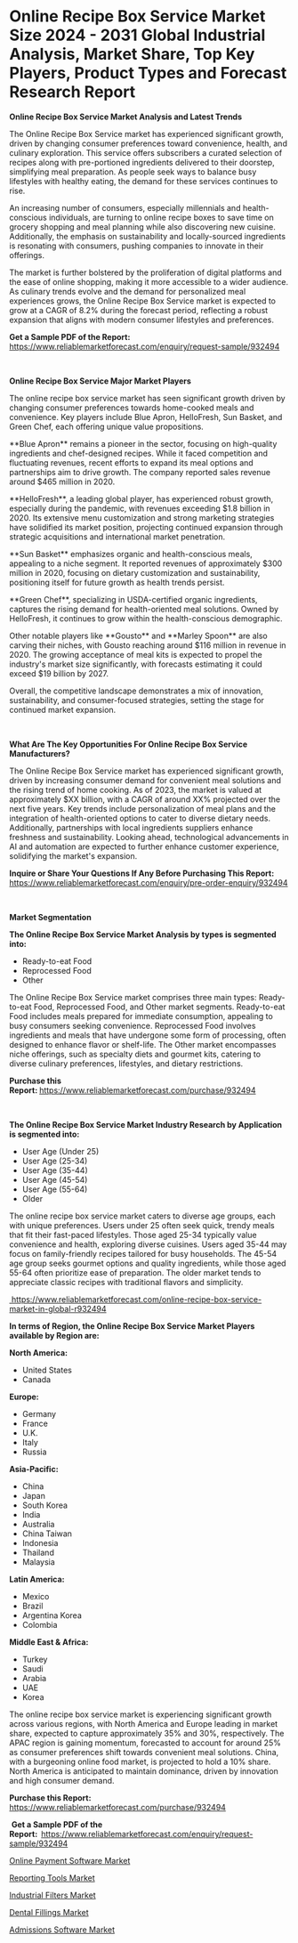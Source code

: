 <p><h1>Online Recipe Box Service Market Size 2024 - 2031 Global Industrial Analysis, Market Share, Top Key Players, Product Types and Forecast Research Report</h1></p><p><strong>Online Recipe Box Service Market Analysis and Latest Trends</strong></p>
<p><p>The Online Recipe Box Service market has experienced significant growth, driven by changing consumer preferences toward convenience, health, and culinary exploration. This service offers subscribers a curated selection of recipes along with pre-portioned ingredients delivered to their doorstep, simplifying meal preparation. As people seek ways to balance busy lifestyles with healthy eating, the demand for these services continues to rise.</p><p>An increasing number of consumers, especially millennials and health-conscious individuals, are turning to online recipe boxes to save time on grocery shopping and meal planning while also discovering new cuisine. Additionally, the emphasis on sustainability and locally-sourced ingredients is resonating with consumers, pushing companies to innovate in their offerings.</p><p>The market is further bolstered by the proliferation of digital platforms and the ease of online shopping, making it more accessible to a wider audience. As culinary trends evolve and the demand for personalized meal experiences grows, the Online Recipe Box Service market is expected to grow at a CAGR of 8.2% during the forecast period, reflecting a robust expansion that aligns with modern consumer lifestyles and preferences.</p></p>
<p><strong>Get a Sample PDF of the Report:&nbsp;</strong> <a href="https://www.reliablemarketforecast.com/enquiry/request-sample/932494?utm_campaign=1170&utm_medium=2&utm_source=Github&utm_content=ia&utm_term=02122024&utm_id=online-recipe-box-service">https://www.reliablemarketforecast.com/enquiry/request-sample/932494</a></p>
<p>&nbsp;</p>
<p><strong>Online Recipe Box Service Major Market Players</strong></p>
<p><p>The online recipe box service market has seen significant growth driven by changing consumer preferences towards home-cooked meals and convenience. Key players include Blue Apron, HelloFresh, Sun Basket, and Green Chef, each offering unique value propositions.</p><p>**Blue Apron** remains a pioneer in the sector, focusing on high-quality ingredients and chef-designed recipes. While it faced competition and fluctuating revenues, recent efforts to expand its meal options and partnerships aim to drive growth. The company reported sales revenue around $465 million in 2020.</p><p>**HelloFresh**, a leading global player, has experienced robust growth, especially during the pandemic, with revenues exceeding $1.8 billion in 2020. Its extensive menu customization and strong marketing strategies have solidified its market position, projecting continued expansion through strategic acquisitions and international market penetration.</p><p>**Sun Basket** emphasizes organic and health-conscious meals, appealing to a niche segment. It reported revenues of approximately $300 million in 2020, focusing on dietary customization and sustainability, positioning itself for future growth as health trends persist.</p><p>**Green Chef**, specializing in USDA-certified organic ingredients, captures the rising demand for health-oriented meal solutions. Owned by HelloFresh, it continues to grow within the health-conscious demographic.</p><p>Other notable players like **Gousto** and **Marley Spoon** are also carving their niches, with Gousto reaching around $116 million in revenue in 2020. The growing acceptance of meal kits is expected to propel the industry's market size significantly, with forecasts estimating it could exceed $19 billion by 2027.</p><p>Overall, the competitive landscape demonstrates a mix of innovation, sustainability, and consumer-focused strategies, setting the stage for continued market expansion.</p></p>
<p>&nbsp;</p>
<p><strong>What Are The Key Opportunities For Online Recipe Box Service Manufacturers?</strong></p>
<p><p>The Online Recipe Box Service market has experienced significant growth, driven by increasing consumer demand for convenient meal solutions and the rising trend of home cooking. As of 2023, the market is valued at approximately $XX billion, with a CAGR of around XX% projected over the next five years. Key trends include personalization of meal plans and the integration of health-oriented options to cater to diverse dietary needs. Additionally, partnerships with local ingredients suppliers enhance freshness and sustainability. Looking ahead, technological advancements in AI and automation are expected to further enhance customer experience, solidifying the market's expansion.</p></p>
<p><strong>Inquire or Share Your Questions If Any Before Purchasing This Report:</strong> <a href="https://www.reliablemarketforecast.com/enquiry/pre-order-enquiry/932494?utm_campaign=1170&utm_medium=2&utm_source=Github&utm_content=ia&utm_term=02122024&utm_id=online-recipe-box-service">https://www.reliablemarketforecast.com/enquiry/pre-order-enquiry/932494</a></p>
<p>&nbsp;</p>
<p><strong>Market Segmentation</strong></p>
<p><strong>The Online Recipe Box Service Market Analysis by types is segmented into:</strong></p>
<p><ul><li>Ready-to-eat Food</li><li>Reprocessed Food</li><li>Other</li></ul></p>
<p><p>The Online Recipe Box Service market comprises three main types: Ready-to-eat Food, Reprocessed Food, and Other market segments. Ready-to-eat Food includes meals prepared for immediate consumption, appealing to busy consumers seeking convenience. Reprocessed Food involves ingredients and meals that have undergone some form of processing, often designed to enhance flavor or shelf-life. The Other market encompasses niche offerings, such as specialty diets and gourmet kits, catering to diverse culinary preferences, lifestyles, and dietary restrictions.</p></p>
<p><strong>Purchase this Report:&nbsp;</strong><a href="https://www.reliablemarketforecast.com/purchase/932494?utm_campaign=1170&utm_medium=2&utm_source=Github&utm_content=ia&utm_term=02122024&utm_id=online-recipe-box-service">https://www.reliablemarketforecast.com/purchase/932494</a></p>
<p>&nbsp;</p>
<p><strong>The Online Recipe Box Service Market Industry Research by Application is segmented into:</strong></p>
<p><ul><li>User Age (Under 25)</li><li>User Age (25-34)</li><li>User Age (35-44)</li><li>User Age (45-54)</li><li>User Age (55-64)</li><li>Older</li></ul></p>
<p><p>The online recipe box service market caters to diverse age groups, each with unique preferences. Users under 25 often seek quick, trendy meals that fit their fast-paced lifestyles. Those aged 25-34 typically value convenience and health, exploring diverse cuisines. Users aged 35-44 may focus on family-friendly recipes tailored for busy households. The 45-54 age group seeks gourmet options and quality ingredients, while those aged 55-64 often prioritize ease of preparation. The older market tends to appreciate classic recipes with traditional flavors and simplicity.</p></p>
<p><a href="https://www.reliablemarketforecast.com/online-recipe-box-service-market-in-global-r932494?utm_campaign=1170&utm_medium=2&utm_source=Github&utm_content=ia&utm_term=02122024&utm_id=online-recipe-box-service">&nbsp;https://www.reliablemarketforecast.com/online-recipe-box-service-market-in-global-r932494</a></p>
<p><strong>In terms of Region, the Online Recipe Box Service Market Players available by Region are:</strong></p>
<p>
    <p> <strong> North America: </strong>
        <ul>
            <li>United States</li>
            <li>Canada</li>
        </ul>
        </p> 
    <p> <strong> Europe: </strong>
        <ul>
            <li>Germany</li>
            <li>France</li>
            <li>U.K.</li>
            <li>Italy</li>
            <li>Russia</li>
        </ul>
        </p> 
    <p> <strong> Asia-Pacific: </strong>
        <ul>
            <li>China</li>
            <li>Japan</li>
            <li>South Korea</li>
            <li>India</li>
            <li>Australia</li>
            <li>China Taiwan</li>
            <li>Indonesia</li>
            <li>Thailand</li>
            <li>Malaysia</li>
        </ul>
        </p> 
    <p> <strong> Latin America: </strong>
        <ul>
            <li>Mexico</li>
            <li>Brazil</li>
            <li>Argentina Korea</li>
            <li>Colombia</li>
        </ul>
        </p> 
    <p> <strong> Middle East & Africa: </strong>
        <ul>
            <li>Turkey</li>
            <li>Saudi</li>
            <li>Arabia</li>
            <li>UAE</li>
            <li>Korea</li>
        </ul>
    </p>
    </p>
<p><p>The online recipe box service market is experiencing significant growth across various regions, with North America and Europe leading in market share, expected to capture approximately 35% and 30%, respectively. The APAC region is gaining momentum, forecasted to account for around 25% as consumer preferences shift towards convenient meal solutions. China, with a burgeoning online food market, is projected to hold a 10% share. North America is anticipated to maintain dominance, driven by innovation and high consumer demand.</p></p>
<p><strong>Purchase this Report: </strong><a href="https://www.reliablemarketforecast.com/purchase/932494?utm_campaign=1170&utm_medium=2&utm_source=Github&utm_content=ia&utm_term=02122024&utm_id=online-recipe-box-service">https://www.reliablemarketforecast.com/purchase/932494</a></p>
<p>&nbsp;<strong>Get a Sample PDF of the Report:&nbsp;&nbsp;</strong><a href="https://www.reliablemarketforecast.com/enquiry/request-sample/932494?utm_campaign=1170&utm_medium=2&utm_source=Github&utm_content=ia&utm_term=02122024&utm_id=online-recipe-box-service">https://www.reliablemarketforecast.com/enquiry/request-sample/932494</a></p>
<p><strong></strong></p>
<p><p><a href="https://www.linkedin.com/pulse/online-payment-software-market-global-analysis-trends-forecasts-qn8ke?utm_campaign=1170&utm_medium=2&utm_source=Github&utm_content=ia&utm_term=02122024&utm_id=online-recipe-box-service">Online Payment Software Market</a></p><p><a href="https://www.linkedin.com/pulse/reporting-tools-market-research-report-analyzing-growth-132-vmmke?utm_campaign=1170&utm_medium=2&utm_source=Github&utm_content=ia&utm_term=02122024&utm_id=online-recipe-box-service">Reporting Tools Market</a></p><p><a href="https://issuu.com/reportprime-2/docs/industrial-filters-market-size-2030.pptx?utm_campaign=1170&utm_medium=2&utm_source=Github&utm_content=ia&utm_term=02122024&utm_id=online-recipe-box-service">Industrial Filters Market</a></p><p><a href="https://issuu.com/reportprime-2/docs/dental-fillings-market-size-2030.pptx?utm_campaign=1170&utm_medium=2&utm_source=Github&utm_content=ia&utm_term=02122024&utm_id=online-recipe-box-service">Dental Fillings Market</a></p><p><a href="https://www.linkedin.com/pulse/comprehensive-overview-admissions-software-market-competitive-02yke?utm_campaign=1170&utm_medium=2&utm_source=Github&utm_content=ia&utm_term=02122024&utm_id=online-recipe-box-service">Admissions Software Market</a></p></p>